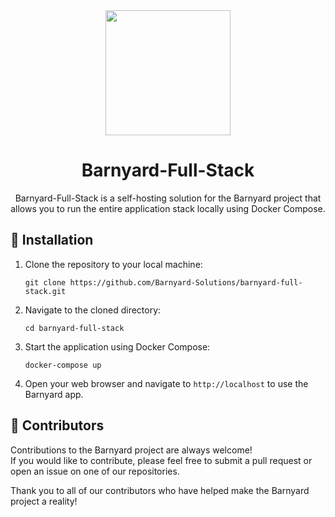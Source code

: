 <div align="center">


<img width=200 src="https://user-images.githubusercontent.com/37497007/234662473-0ee6b5e4-0361-4d6b-aead-ce60b5cd7ef7.svg">

# Barnyard-Full-Stack

Barnyard-Full-Stack is a self-hosting solution for the Barnyard project that allows you to run the entire application stack locally using Docker Compose.


</div>





## :electric_plug: Installation

1. Clone the repository to your local machine:

   ```
   git clone https://github.com/Barnyard-Solutions/barnyard-full-stack.git
   ```

2. Navigate to the cloned directory:

   ```
   cd barnyard-full-stack
   ```

3. Start the application using Docker Compose:

   ```
   docker-compose up
   ```

4. Open your web browser and navigate to `http://localhost` to use the Barnyard app.

## :raising_hand: Contributors

Contributions to the Barnyard project are always welcome! <br>
If you would like to contribute, please feel free to submit a pull request or open an issue on one of our repositories.

Thank you to all of our contributors who have helped make the Barnyard project a reality!

